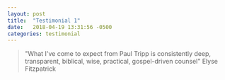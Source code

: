 ```yaml
---
layout: post
title:  "Testimonial 1"
date:   2018-04-19 13:31:56 -0500
categories: testimonial
---
```

<blockquote class="testimonial">
	"What I've come to expect from Paul Tripp is consistently deep, transparent, biblical, wise, practical, gospel-driven counsel"
	<span class="testimonial-author">
		Elyse Fitzpatrick
	</span>	
</blockquote>
